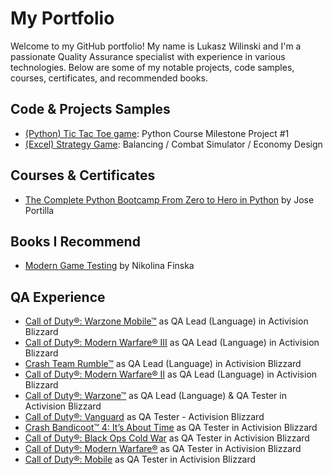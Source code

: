 # My Portfolio

Welcome to my GitHub portfolio! My name is Lukasz Wilinski and I'm a passionate Quality Assurance specialist with experience in various technologies. Below are some of my notable projects, code samples, courses, certificates, and recommended books.

## Code & Projects Samples
- [(Python) Tic Tac Toe game](https://github.com/LukaszWilinski95/LukaszWilinski95.github.io/blob/main/(Python)%20Tic%20Tac%20Toe.py): Python Course Milestone Project #1
- [(Excel) Strategy Game](https://github.com/LukaszWilinski95/LukaszWilinski95.github.io/blob/main/(Excel)%20Strategy_Game_datasheet.xlsx): Balancing / Combat Simulator / Economy Design

## Courses & Certificates
- [The Complete Python Bootcamp From Zero to Hero in Python](https://www.udemy.com/course/complete-python-bootcamp/) by Jose Portilla

## Books I Recommend
- [Modern Game Testing](https://www.google.co.uk/books/edition/Modern_Game_Testing/IEDHEAAAQBAJ?hl=en&gbpv=0) by Nikolina Finska

## QA Experience
- [Call of Duty®: Warzone Mobile™](https://play.google.com/store/apps/details?id=com.activision.callofduty.warzone&hl=en_GB&gl=US) as QA Lead (Language) in Activision Blizzard
- [Call of Duty®: Modern Warfare® III](https://store.steampowered.com/app/2519060/Call_of_Duty_Modern_Warfare_III/) as QA Lead (Language) in Activision Blizzard
- [Crash Team Rumble™](https://www.xbox.com/en-GB/games/store/crash-team-rumble-standard-edition/9PLQTD4LT2KS) as QA Lead (Language) in Activision Blizzard
- [Call of Duty®: Modern Warfare® II](https://store.steampowered.com/app/1962660/Call_of_Duty_Modern_Warfare_II/) as QA Lead (Language) in Activision Blizzard
- [Call of Duty®: Warzone™](https://store.steampowered.com/app/1962663/Call_of_Duty_Warzone/) as QA Lead (Language) & QA Tester in Activision Blizzard
- [Call of Duty®: Vanguard](https://store.steampowered.com/app/1985820/Call_of_Duty_Vanguard/) as QA Tester - Activision Blizzard
- [Crash Bandicoot™ 4: It’s About Time](https://store.steampowered.com/app/1378990/Crash_Bandicoot_4_Its_About_Time/) as QA Tester in Activision Blizzard
- [Call of Duty®: Black Ops Cold War](https://store.steampowered.com/app/1985810/Call_of_Duty_Black_Ops_Cold_War/) as QA Tester in Activision Blizzard
- [Call of Duty®: Modern Warfare®](https://store.steampowered.com/app/2000950/Call_of_Duty_Modern_Warfare/) as QA Tester in Activision Blizzard
- [Call of Duty®: Mobile](https://play.google.com/store/apps/details?id=com.activision.callofduty.shooter&hl=en_GB&gl=US&pli=1) as QA Tester in Activision Blizzard
